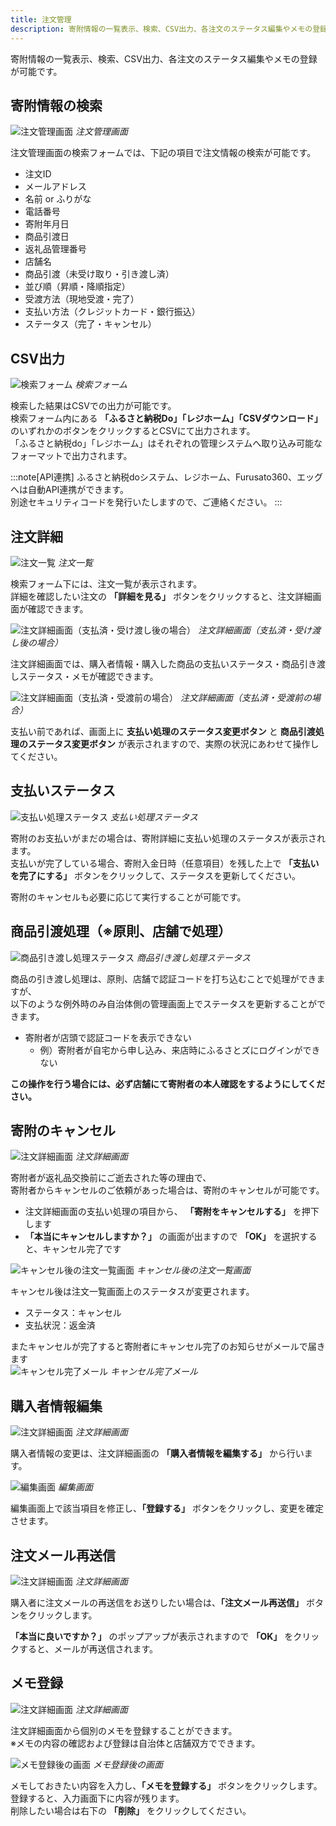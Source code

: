 ```yaml
---
title: 注文管理
description: 寄附情報の一覧表示、検索、CSV出力、各注文のステータス編集やメモの登録が可能です。
---
```


寄附情報の一覧表示、検索、CSV出力、各注文のステータス編集やメモの登録が可能です。

## 寄附情報の検索

![注文管理画面](../../../assets/images/lg_order_01.png)
*注文管理画面*

注文管理画面の検索フォームでは、下記の項目で注文情報の検索が可能です。
- 注文ID
- メールアドレス
- 名前 or ふりがな
- 電話番号
- 寄附年月日
- 商品引渡日
- 返礼品管理番号
- 店舗名
- 商品引渡（未受け取り・引き渡し済）
- 並び順（昇順・降順指定）
- 受渡方法（現地受渡・完了）
- 支払い方法（クレジットカード・銀行振込）
- ステータス（完了・キャンセル）

## CSV出力

![検索フォーム](../../../assets/images/lg_order_02.png)
*検索フォーム*

検索した結果はCSVでの出力が可能です。  
検索フォーム内にある **「ふるさと納税Do」「レジホーム」「CSVダウンロード」** のいずれかのボタンをクリックするとCSVにて出力されます。  
「ふるさと納税do」「レジホーム」はそれぞれの管理システムへ取り込み可能なフォーマットで出力されます。

:::note[API連携]
ふるさと納税doシステム、レジホーム、Furusato360、エッグへは自動API連携ができます。  
別途セキュリティコードを発行いたしますので、ご連絡ください。
:::

## 注文詳細

![注文一覧](../../../assets/images/lg_order_03.png) 
*注文一覧*

検索フォーム下には、注文一覧が表示されます。  
詳細を確認したい注文の **「詳細を見る」** ボタンをクリックすると、注文詳細画面が確認できます。  

![注文詳細画面（支払済・受け渡し後の場合）](../../../assets/images/lg_order_04.png)
*注文詳細画面（支払済・受け渡し後の場合）*

注文詳細画面では、購入者情報・購入した商品の支払いステータス・商品引き渡しステータス・メモが確認できます。

![注文詳細画面（支払済・受渡前の場合）](../../../assets/images/lg_order_05.png)
*注文詳細画面（支払済・受渡前の場合）*

支払い前であれば、画面上に **支払い処理のステータス変更ボタン** と **商品引渡処理のステータス変更ボタン** が表示されますので、実際の状況にあわせて操作してください。

## 支払いステータス

![支払い処理ステータス](../../../assets/images/lg_order_06.png)
*支払い処理ステータス*

寄附のお支払いがまだの場合は、寄附詳細に支払い処理のステータスが表示されます。  
支払いが完了している場合、寄附入金日時（任意項目）を残した上で  **「支払いを完了にする」**  ボタンをクリックして、ステータスを更新してください。

寄附のキャンセルも必要に応じて実行することが可能です。

## 商品引渡処理（※原則、店舗で処理）

![商品引き渡し処理ステータス](../../../assets/images/lg_order_07.png)
*商品引き渡し処理ステータス*

商品の引き渡し処理は、原則、店舗で認証コードを打ち込むことで処理ができますが、  
以下のような例外時のみ自治体側の管理画面上でステータスを更新することができます。

- 寄附者が店頭で認証コードを表示できない
    - 例）寄附者が自宅から申し込み、来店時にふるさとズにログインができない

**この操作を行う場合には、必ず店舗にて寄附者の本人確認をするようにしてください。**

## 寄附のキャンセル

![注文詳細画面](../../../assets/images/lg_order_08.png)
*注文詳細画面*

寄附者が返礼品交換前にご逝去された等の理由で、  
寄附者からキャンセルのご依頼があった場合は、寄附のキャンセルが可能です。

- 注文詳細画面の支払い処理の項目から、 **「寄附をキャンセルする」** を押下します
- **「本当にキャンセルしますか？」** の画面が出ますので **「OK」** を選択すると、キャンセル完了です  

![キャンセル後の注文一覧画面](../../../assets/images/lg_order_09.png)
*キャンセル後の注文一覧画面*

キャンセル後は注文一覧画面上のステータスが変更されます。

- ステータス：キャンセル
- 支払状況：返金済


またキャンセルが完了すると寄附者にキャンセル完了のお知らせがメールで届きます  
![キャンセル完了メール](../../../assets/images/lg_order_15.png)
*キャンセル完了メール*

## 購入者情報編集

![注文詳細画面](../../../assets/images/lg_order_10.png)
*注文詳細画面*

購入者情報の変更は、注文詳細画面の **「購入者情報を編集する」** から行います。

![編集画面](../../../assets/images/lg_order_11.png)
*編集画面*

編集画面上で該当項目を修正し、**「登録する」** ボタンをクリックし、変更を確定させます。

## 注文メール再送信

![注文詳細画面](../../../assets/images/lg_order_12.png)
*注文詳細画面*

購入者に注文メールの再送信をお送りしたい場合は、**「注文メール再送信」** ボタンをクリックします。

**「本当に良いですか？」** のポップアップが表示されますので **「OK」** をクリックすると、メールが再送信されます。

## メモ登録

![注文詳細画面](../../../assets/images/lg_order_13.png)
*注文詳細画面*

注文詳細画面から個別のメモを登録することができます。  
※メモの内容の確認および登録は自治体と店舗双方でできます。

![メモ登録後の画面](../../../assets/images/lg_order_14.png)
*メモ登録後の画面*

メモしておきたい内容を入力し、**「メモを登録する」** ボタンをクリックします。  
登録すると、入力画面下に内容が残ります。  
削除したい場合は右下の **「削除」** をクリックしてください。